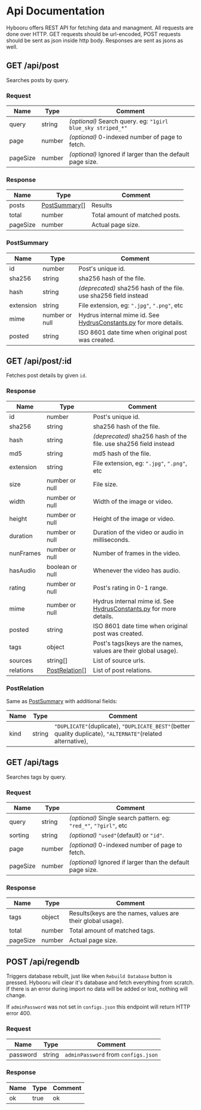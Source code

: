 
# Api Documentation

Hybooru offers REST API for fetching data and managment. All requests
are done over HTTP. GET requests should be url-encoded, POST requests
should be sent as json inside http body. Responses are sent as jsons
as well.


## GET /api/post

Searches posts by query.

### Request

| Name     | Type   | Comment                                                     |
|----------|--------|-------------------------------------------------------------|
| query    | string | _(optional)_ Search query. eg: `"1girl blue_sky striped_*"` |
| page     | number | _(optional)_ 0-indexed number of page to fetch.             |
| pageSize | number | _(optional)_ Ignored if larger than the default page size.  |

### Response

| Name     | Type                          | Comment                        |
|----------|-------------------------------|--------------------------------|
| posts    | [PostSummary](#PostSummary)[] | Results                        |
| total    | number                        | Total amount of matched posts. |
| pageSize | number                        | Actual page size.              |

### PostSummary

| Name      | Type           | Comment                                                                                                                                                 |
|-----------|----------------|---------------------------------------------------------------------------------------------------------------------------------------------------------|
| id        | number         | Post's unique id.                                                                                                                                       |
| sha256    | string         | sha256 hash of the file.                                                                                                                                |
| hash      | string         | _(deprecated)_ sha256 hash of the file. use sha256 field instead                                                                                        |
| extension | string         | File extension, eg: `".jpg"`, `".png"`, etc                                                                                                             |
| mime      | number or null | Hydrus internal mime id. See [HydrusConstants.py](https://github.com/hydrusnetwork/hydrus/blob/master/hydrus/core/HydrusConstants.py) for more details. |
| posted    | string         | ISO 8601 date time when original post was created.                                                                                                      |


## GET /api/post/:id

Fetches post details by given `id`.

### Response

| Name      | Type                            | Comment                                                                                                                                                 |
|-----------|---------------------------------|---------------------------------------------------------------------------------------------------------------------------------------------------------|
| id        | number                          | Post's unique id.                                                                                                                                       |
| sha256    | string                          | sha256 hash of the file.                                                                                                                                |
| hash      | string                          | _(deprecated)_ sha256 hash of the file. use sha256 field instead                                                                                        |
| md5       | string                          | md5 hash of the file.                                                                                                                                   |
| extension | string                          | File extension, eg: `".jpg"`, `".png"`, etc                                                                                                             |
| size      | number or null                  | File size.                                                                                                                                              |
| width     | number or null                  | Width of the image or video.                                                                                                                            |
| height    | number or null                  | Height of the image or video.                                                                                                                           |
| duration  | number or null                  | Duration of the video or audio in milliseconds.                                                                                                         |
| nunFrames | number or null                  | Number of frames in the video.                                                                                                                          |
| hasAudio  | boolean or null                 | Whenever the video has audio.                                                                                                                           |
| rating    | number or null                  | Post's rating in 0-1 range.                                                                                                                             |
| mime      | number or null                  | Hydrus internal mime id. See [HydrusConstants.py](https://github.com/hydrusnetwork/hydrus/blob/master/hydrus/core/HydrusConstants.py) for more details. |
| posted    | string                          | ISO 8601 date time when original post was created.                                                                                                      |
| tags      | object                          | Post's tags(keys are the names, values are their global usage).                                                                                         |
| sources   | string[]                        | List of source urls.                                                                                                                                    |
| relations | [PostRelation](#PostRelation)[] | List of post relations.                                                                                                                                 |

### PostRelation

Same as [PostSummary](#PostSummary) with additional fields:

| Name | Type   | Comment                                                                                                     |
|------|--------|-------------------------------------------------------------------------------------------------------------|
| kind | string | `"DUPLICATE"`(duplicate), `"DUPLICATE_BEST"`(better quality duplicate), `"ALTERNATE"`(related alternative), |


## GET /api/tags

Searches tags by query.

### Request

| Name     | Type   | Comment                                                           |
|----------|--------|-------------------------------------------------------------------|
| query    | string | _(optional)_ Single search pattern. eg: `"red_*"`, `"?girl"`, etc |
| sorting  | string | _(optional)_ `"used"`(default) or `"id"`.                         |
| page     | number | _(optional)_ 0-indexed number of page to fetch.                   |
| pageSize | number | _(optional)_ Ignored if larger than the default page size.        |

### Response

| Name     | Type   | Comment                                                     |
|----------|--------|-------------------------------------------------------------|
| tags     | object | Results(keys are the names, values are their global usage). |
| total    | number | Total amount of matched tags.                               |
| pageSize | number | Actual page size.                                           |


## POST /api/regendb

Triggers database rebuilt, just like when `Rebuild Database`
button is pressed. Hybooru will clear it's database and fetch
everything from scratch. If there is an error during import
no data will be added or lost, nothing will change.

If `adminPassword` was not set in `configs.json` this endpoint
will return HTTP error 400.

### Request

| Name     | Type   | Comment                             |
|----------|--------|-------------------------------------|
| password | string | `adminPassword` from `configs.json` |

### Response

| Name     | Type   | Comment                       |
|----------|--------|-------------------------------|
| ok       | true   | ok                            |


